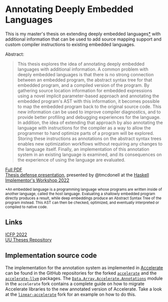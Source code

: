 # Annotating Deeply Embedded Languages

This is my master's thesis on extending deeply embedded
languages[\*](#deeply-embedded-language) with additional information that can be
used to add source mapping support and custom compiler instructions to existing
embedded languages.

Abstract:

> This thesis explores the idea of annotating deeply embedded languages with
> additional information. A common problem with deeply embedded languages is
> that there is no strong connection between an embedded program, the abstract
> syntax tree for that embedded program, and a compiled version of the program.
> By gathering source location information for embedded expressions using a
> novel implicit parameter-based approach and annotating the embedded program's
> AST with this information, it becomes possible to map the embedded program
> back to the original source code. This new information can be used to improve
> compiler diagnostics, and to provide better profiling and debugging
> experiences for the language. In addition, the idea of extending that approach
> by also annotating the language with instructions for the compiler as a way to
> allow the programmer to hand optimize parts of a program will be explored.
> Storing these instructions as annotations on the abstract syntax trees enables
> new optimization workflows without requiring any changes to the language
> itself. Finally, an implementation of this annotation system in an existing
> language is examined, and its consequences on the experience of using the
> language are evaluated.

[Full PDF](./annotating-deeply-embedded-languages.pdf)  
[Thesis defense presentation](https://github.com/robbert-vdh/thesis/blob/master/thesis-defense/index.html), presented by @tmcdonell at the [Haskell Implementor's Workshop 2022](https://youtu.be/2KNkl7W8Rok)

<sup id="deeply-embedded-language">
  *An embedded language is a programming language whose programs are written
  inside of another language, called the host language. Evaluating a shallowly
  embedded program directly produces a result, while deep embeddings
  produce an Abstract Syntax Tree of the program instead. This AST can then be
  checked, optimized, and eventually interpreted or compiled to native code.
</sup>

## Links

[ICFP 2022](https://icfp22.sigplan.org/details/hiw-2022/3/Annotating-Deeply-Embedded-Languages)  
[UU Theses Repository](https://studenttheses.uu.nl/handle/20.500.12932/41633)

## Implementation source code

The implementation for the annotation system as implemented in
[Accelerate](https://github.com/AccelerateHS/accelerate) can be found in the
GitHub repositories for the forked
[`accelerate`](https://github.com/robbert-vdh/accelerate/tree/feature/force-inline)
and the
[`accelerate-llvm`](https://github.com/robbert-vdh/accelerate-llvm/tree/feature/tracy-annotations)
packages. The
[`Data.Array.Accelerate.Annotations`](https://github.com/robbert-vdh/accelerate/blob/feature/force-inline/src/Data/Array/Accelerate/Annotations.hs)
module in the `accelerate` fork contains a complete guide on how to migrate
Accelerate libraries to the new annotated version of Accelerate. Take a look at
the
[`linear-accelerate`](https://github.com/robbert-vdh/linear-accelerate/tree/feature/annotations)
fork for an example on how to do this.
